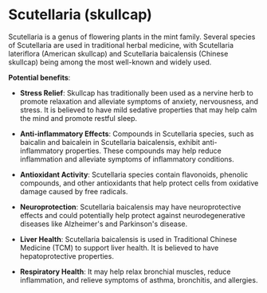 [//]: # (
source: gpt-3 + jph editing
aka: skullcap
tags: herbal treatments
)

# Scutellaria (skullcap)

Scutellaria is a genus of flowering plants in the mint family. Several species of Scutellaria are used in traditional herbal medicine, with Scutellaria lateriflora (American skullcap) and Scutellaria baicalensis (Chinese skullcap) being among the most well-known and widely used.

**Potential benefits**:

* **Stress Relief**: Skullcap has traditionally been used as a nervine herb to promote relaxation and alleviate symptoms of anxiety, nervousness, and stress. It is believed to have mild sedative properties that may help calm the mind and promote restful sleep.

* **Anti-inflammatory Effects**: Compounds in Scutellaria species, such as baicalin and baicalein in Scutellaria baicalensis, exhibit anti-inflammatory properties. These compounds may help reduce inflammation and alleviate symptoms of inflammatory conditions.

* **Antioxidant Activity**: Scutellaria species contain flavonoids, phenolic compounds, and other antioxidants that help protect cells from oxidative damage caused by free radicals.

* **Neuroprotection**: Scutellaria baicalensis may have neuroprotective effects and could potentially help protect against neurodegenerative diseases like Alzheimer's and Parkinson's disease.

* **Liver Health**: Scutellaria baicalensis is used in Traditional Chinese Medicine (TCM) to support liver health. It is believed to have hepatoprotective properties.

* **Respiratory Health**: It may help relax bronchial muscles, reduce inflammation, and relieve symptoms of asthma, bronchitis, and allergies.
